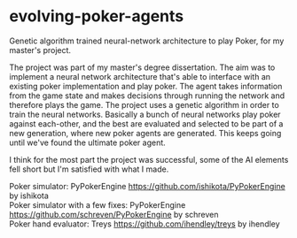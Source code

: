 # evolving-poker-agents
Genetic algorithm trained neural-network architecture to play Poker, for my master's project.

The project was part of my master's degree dissertation. The aim was to implement a neural network architecture that's able to interface with an existing poker implementation and play poker. The agent takes information from the game state and makes decisions through running the network and therefore plays the game. The project uses a genetic algorithm in order to train the neural networks. Basically a bunch of neural networks play poker against each-other, and the best are evaluated and selected to be part of a new generation, where new poker agents are generated. This keeps going until we've found the ultimate poker agent.  

I think for the most part the project was successful, some of the AI elements fell short but I'm satisfied with what I made.  

Poker simulator: PyPokerEngine https://github.com/ishikota/PyPokerEngine by ishikota  
Poker simulator with a few fixes: PyPokerEngine https://github.com/schreven/PyPokerEngine by schreven  
Poker hand evaluator: Treys https://github.com/ihendley/treys by ihendley  
